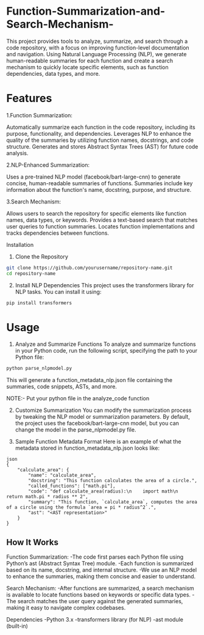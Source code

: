 # Function-Summarization-and-Search-Mechanism-


This project provides tools to analyze, summarize, and search through a code repository, with a focus on improving function-level documentation and navigation. Using Natural Language Processing (NLP), we generate human-readable summaries for each function and create a search mechanism to quickly locate specific elements, such as function dependencies, data types, and more.

# Features

1.Function Summarization:

Automatically summarize each function in the code repository, including its purpose, functionality, and dependencies.
Leverages NLP to enhance the quality of the summaries by utilizing function names, docstrings, and code structure.
Generates and stores Abstract Syntax Trees (AST) for future code analysis.

2.NLP-Enhanced Summarization:

Uses a pre-trained NLP model (facebook/bart-large-cnn) to generate concise, human-readable summaries of functions.
Summaries include key information about the function's name, docstring, purpose, and structure.

3.Search Mechanism:

Allows users to search the repository for specific elements like function names, data types, or keywords.
Provides a text-based search that matches user queries to function summaries.
Locates function implementations and tracks dependencies between functions.

Installation
1. Clone the Repository
```bash
git clone https://github.com/yourusername/repository-name.git
cd repository-name
```
2. Install NLP Dependencies
This project uses the transformers library for NLP tasks. You can install it using:

```bash
pip install transformers
```
# Usage

1. Analyze and Summarize Functions
To analyze and summarize functions in your Python code, run the following script, specifying the path to your Python file:

```bash
python parse_nlpmodel.py
```
This will generate a function_metadata_nlp.json file containing the summaries, code snippets, ASTs, and more.

NOTE:- Put your python file in the analyze_code function


2. Customize Summarization
You can modify the summarization process by tweaking the NLP model or summarization parameters. By default, the project uses the facebook/bart-large-cnn model, but you can change the model in the parse_nlpmodel.py file.

3. Sample Function Metadata Format
Here is an example of what the metadata stored in function_metadata_nlp.json looks like:
```
json
{
    "calculate_area": {
        "name": "calculate_area",
        "docstring": "This function calculates the area of a circle.",
        "called_functions": ["math.pi"],
        "code": "def calculate_area(radius):\n    import math\n    return math.pi * radius ** 2",
        "summary": "This function, `calculate_area`, computes the area of a circle using the formula `area = pi * radius^2`.",
        "ast": "<AST representation>"
    }
}
```
## How It Works

Function Summarization:
-The code first parses each Python file using Python’s ast (Abstract Syntax Tree) module.
-Each function is summarized based on its name, docstring, and internal structure.
-We use an NLP model to enhance the summaries, making them concise and easier to understand.

Search Mechanism:
-After functions are summarized, a search mechanism is available to locate functions based on keywords or specific data types.
-The search matches the user query against the generated summaries, making it easy to navigate complex codebases.

Dependencies
-Python 3.x
-transformers library (for NLP)
-ast module (built-in)

